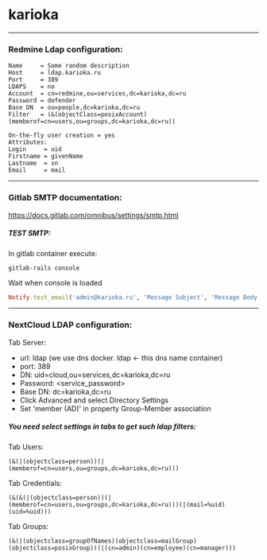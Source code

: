 # karioka
---
### Redmine Ldap configuration:

    Name     = Some random description
    Host     = ldap.karioka.ru
    Port     = 389
    LDAPS    = no
    Account  = cn=redmine,ou=services,dc=karioka,dc=ru
    Password = defender
    Base DN  = ou=people,dc=karioka,dc=ru  
    Filter   = (&(objectClass=posixAccount)(memberof=cn=users,ou=groups,dc=karioka,dc=ru))

    On-the-fly user creation = yes
    Attributes:
    Login     = uid
    Firstname = givenName
    Lastname  = sn
    Email     = mail

---
### Gitlab SMTP documentation: 
https://docs.gitlab.com/omnibus/settings/smtp.html

##### TEST SMTP:  
In gitlab container execute:
```shell
gitlab-rails console
```
Wait when console is loaded
```rb
Notify.test_email('admin@karioka.ru', 'Message Subject', 'Message Body').deliver_now
```

---
### NextCloud LDAP configuration:
Tab Server:  
- url: ldap (we use dns docker. ldap <- this dns name container)   
- port: 389  
- DN: uid=cloud,ou=services,dc=karioka,dc=ru  
- Password: \<service_password\>  
- Base DN: dc=karioka,dc=ru
- Click Advanced and select Directory Settings
- Set 'member (AD)' in property Group-Member association

##### You need select settings in tabs to get such ldap filters:

Tab Users:
```ldif
(&(|(objectclass=person))(|(memberof=cn=users,ou=groups,dc=karioka,dc=ru)))
```
Tab Credentials:
```ldif
(&(&(|(objectclass=person))(|(memberof=cn=users,ou=groups,dc=karioka,dc=ru)))(|(mail=%uid)(uid=%uid)))
```
Tab Groups:
```ldif
(&(|(objectclass=groupOfNames)(objectclass=mailGroup)(objectclass=posixGroup))(|(cn=admin)(cn=employee)(cn=manager)))
```